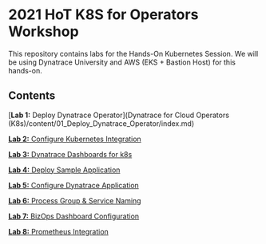 # 2021 HoT K8S for Operators Workshop 

This repository contains labs for the Hands-On Kubernetes Session. We will be using Dynatrace University and AWS (EKS + Bastion Host) for this hands-on.

## Contents

[**Lab 1:** Deploy Dynatrace Operator](Dynatrace for Cloud Operators (K8s)/content/01_Deploy_Dynatrace_Operator/index.md)

[**Lab 2:** Configure Kubernetes Integration](/labs/lab02)

[**Lab 3:** Dynatrace Dashboards for k8s](/labs/lab03)

[**Lab 4:** Deploy Sample Application](/labs/lab04)

[**Lab 5:** Configure Dynatrace Application](/labs/lab05)

[**Lab 6:** Process Group & Service Naming](/labs/lab06)

[**Lab 7:** BizOps Dashboard Configuration](/labs/lab07)

[**Lab 8:** Prometheus Integration](/labs/lab08)
